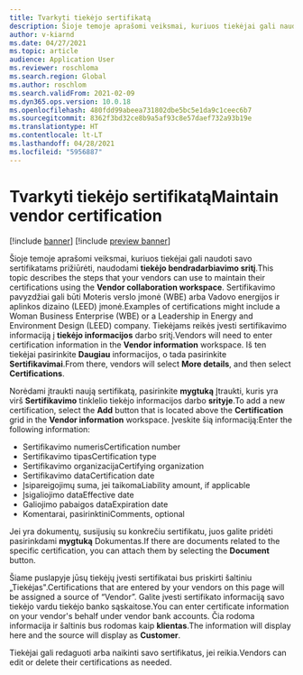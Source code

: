 ```yaml
---
title: Tvarkyti tiekėjo sertifikatą
description: Šioje temoje aprašomi veiksmai, kuriuos tiekėjai gali naudoti savo sertifikatams prižiūrėti, naudodami tiekėjo bendradarbiavimo sritį.
author: v-kiarnd
ms.date: 04/27/2021
ms.topic: article
audience: Application User
ms.reviewer: roschloma
ms.search.region: Global
ms.author: roschlom
ms.search.validFrom: 2021-02-09
ms.dyn365.ops.version: 10.0.18
ms.openlocfilehash: 480fdd99abeea731802dbe5bc5e1da9c1ceec6b7
ms.sourcegitcommit: 8362f3bd32ce8b9a5af93c8e57daef732a93b19e
ms.translationtype: HT
ms.contentlocale: lt-LT
ms.lasthandoff: 04/28/2021
ms.locfileid: "5956887"
---
```

# <a name="maintain-vendor-certification"></a><span data-ttu-id="0e42d-103">Tvarkyti tiekėjo sertifikatą</span><span class="sxs-lookup"><span data-stu-id="0e42d-103">Maintain vendor certification</span></span>

[!include [banner](../includes/banner.md)]
[!include [preview banner](../includes/preview-banner.md)]

<span data-ttu-id="0e42d-104">Šioje temoje aprašomi veiksmai, kuriuos tiekėjai gali naudoti savo sertifikatams prižiūrėti, naudodami **tiekėjo bendradarbiavimo sritį**.</span><span class="sxs-lookup"><span data-stu-id="0e42d-104">This topic describes the steps that your vendors can use to  maintain their certifications using the **Vendor collaboration workspace**.</span></span> <span data-ttu-id="0e42d-105">Sertifikavimo pavyzdžiai gali būti Moteris verslo įmonė (WBE) arba Vadovo energijos ir aplinkos dizaino (LEED) įmonė.</span><span class="sxs-lookup"><span data-stu-id="0e42d-105">Examples of certifications might include a Woman Business Enterprise (WBE) or a Leadership in Energy and Environment Design (LEED) company.</span></span> <span data-ttu-id="0e42d-106">Tiekėjams reikės įvesti sertifikavimo informaciją į **tiekėjo informacijos** darbo sritį.</span><span class="sxs-lookup"><span data-stu-id="0e42d-106">Vendors will need to enter certification information in the **Vendor information** workspace.</span></span> <span data-ttu-id="0e42d-107">Iš ten tiekėjai pasirinkite **Daugiau** informacijos, o tada pasirinkite **Sertifikavimai**.</span><span class="sxs-lookup"><span data-stu-id="0e42d-107">From there, vendors will select **More details**, and then select **Certifications**.</span></span>

<span data-ttu-id="0e42d-108">Norėdami įtraukti naują sertifikatą, pasirinkite **mygtuką** Įtraukti, kuris yra virš **Sertifikavimo** tinklelio tiekėjo informacijos darbo **srityje**.</span><span class="sxs-lookup"><span data-stu-id="0e42d-108">To add a new certification, select the **Add** button that is located above the **Certification** grid in the **Vendor information** workspace.</span></span> <span data-ttu-id="0e42d-109">Įveskite šią informaciją:</span><span class="sxs-lookup"><span data-stu-id="0e42d-109">Enter the following information:</span></span>
 
- <span data-ttu-id="0e42d-110">Sertifikavimo numeris</span><span class="sxs-lookup"><span data-stu-id="0e42d-110">Certification number</span></span>
- <span data-ttu-id="0e42d-111">Sertifikavimo tipas</span><span class="sxs-lookup"><span data-stu-id="0e42d-111">Certification type</span></span>
- <span data-ttu-id="0e42d-112">Sertifikavimo organizacija</span><span class="sxs-lookup"><span data-stu-id="0e42d-112">Certifying organization</span></span> 
- <span data-ttu-id="0e42d-113">Sertifikavimo data</span><span class="sxs-lookup"><span data-stu-id="0e42d-113">Certification date</span></span>
- <span data-ttu-id="0e42d-114">Įsipareigojimų suma, jei taikoma</span><span class="sxs-lookup"><span data-stu-id="0e42d-114">Liability amount, if applicable</span></span>
- <span data-ttu-id="0e42d-115">Įsigaliojimo data</span><span class="sxs-lookup"><span data-stu-id="0e42d-115">Effective date</span></span>
- <span data-ttu-id="0e42d-116">Galiojimo pabaigos data</span><span class="sxs-lookup"><span data-stu-id="0e42d-116">Expiration date</span></span>
- <span data-ttu-id="0e42d-117">Komentarai, pasirinktini</span><span class="sxs-lookup"><span data-stu-id="0e42d-117">Comments, optional</span></span>

<span data-ttu-id="0e42d-118">Jei yra dokumentų, susijusių su konkrečiu sertifikatu, juos galite pridėti pasirinkdami **mygtuką** Dokumentas.</span><span class="sxs-lookup"><span data-stu-id="0e42d-118">If there are documents related to the specific certification, you can attach them by selecting the **Document** button.</span></span>

<span data-ttu-id="0e42d-119">Šiame puslapyje jūsų tiekėjų įvesti sertifikatai bus priskirti šaltiniu „Tiekėjas".</span><span class="sxs-lookup"><span data-stu-id="0e42d-119">Certifications that are entered by your vendors on this page will be assigned a source of “Vendor”.</span></span> <span data-ttu-id="0e42d-120">Galite įvesti sertifikato informaciją savo tiekėjo vardu tiekėjo banko sąskaitose.</span><span class="sxs-lookup"><span data-stu-id="0e42d-120">You can enter certificate information on your vendor's behalf under vendor bank accounts.</span></span> <span data-ttu-id="0e42d-121">Čia rodoma informacija ir šaltinis bus rodomas kaip **klientas**.</span><span class="sxs-lookup"><span data-stu-id="0e42d-121">The information will display here and the source will display as **Customer**.</span></span>

<span data-ttu-id="0e42d-122">Tiekėjai gali redaguoti arba naikinti savo sertifikatus, jei reikia.</span><span class="sxs-lookup"><span data-stu-id="0e42d-122">Vendors can edit or delete their certifications as needed.</span></span>
